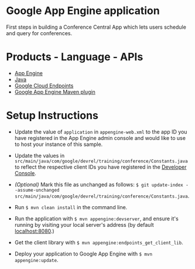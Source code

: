 # Google App Engine application

First steps in building a Conference Central App which lets users schedule and query for conferences.

# Products - Language - APIs

- [App Engine][1]
- [Java][2]
- [Google Cloud Endpoints][3]
- [Google App Engine Maven plugin][6]

# Setup Instructions

- Update the value of `application` in `appengine-web.xml` to the app ID you have registered in the App Engine admin console and would like to use to host your instance of this sample.

- Update the values in `src/main/java/com/google/devrel/training/conference/Constants.java` to reflect the respective client IDs you have registered in the [Developer Console][4].

- *(Optional)* Mark this file as unchanged as follows: `$ git update-index --assume-unchanged src/main/java/com/google/devrel/training/conference/Constants.java`.

- Run `$ mvn clean install` in the command line.

- Run the application with `$ mvn appengine:devserver`, and ensure it's running by visiting your local server's  address (by default [localhost:8080][5].)

- Get the client library with `$ mvn appengine:endpoints_get_client_lib`.

- Deploy your application to Google App Engine with `$ mvn appengine:update`.


[1]: https://developers.google.com/appengine
[2]: http://java.com/en/
[3]: https://developers.google.com/appengine/docs/java/endpoints/
[4]: https://console.developers.google.com/
[5]: https://localhost:8080/
[6]: https://developers.google.com/appengine/docs/java/tools/maven